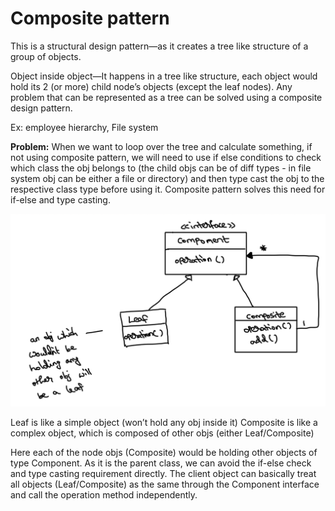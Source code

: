 # Composite pattern

This is a structural design pattern—as it creates a tree like structure of a group of objects.

Object inside object—It happens in a tree like structure,
each object would hold its 2 (or more) child node’s objects (except the leaf nodes).
Any problem that can be represented as a tree can be solved using a composite design pattern.

Ex: employee hierarchy, File system

**Problem:** When we want to loop over the tree and calculate something, if not using composite pattern, we will need to use if else conditions to check which class the obj belongs to (the child objs can be of diff types - in file system obj can be either a file or directory) and then type cast the obj to the respective class type before using it. Composite pattern solves this need for if-else and type casting.

![composite_pattern.png](../../../../../resources/imgs/composite_pattern.png)

Leaf is like a simple object (won’t hold any obj inside it)
Composite is like a complex object, which is composed of other objs (either Leaf/Composite)

Here each of the node objs (Composite) would be holding other objects of type Component. As it is the parent class, we can avoid the if-else check and type casting requirement directly. The client object can basically treat all objects (Leaf/Composite) as the same through the Component interface and call the operation method independently.
